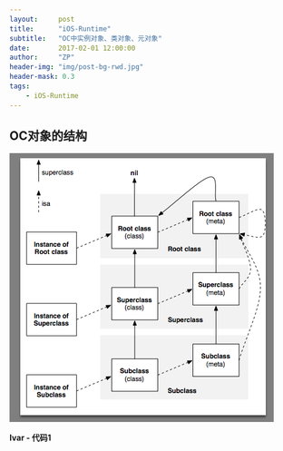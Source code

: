 ```yaml
---
layout:     post
title:      "iOS-Runtime"
subtitle:   "OC中实例对象、类对象、元对象"
date:       2017-02-01 12:00:00
author:     "ZP"
header-img: "img/post-bg-rwd.jpg"
header-mask: 0.3
tags:
    - iOS-Runtime
---
```


## OC对象的结构

![](/img/iOS/RunTime_1.png)

**Ivar - 代码1**

```

```




